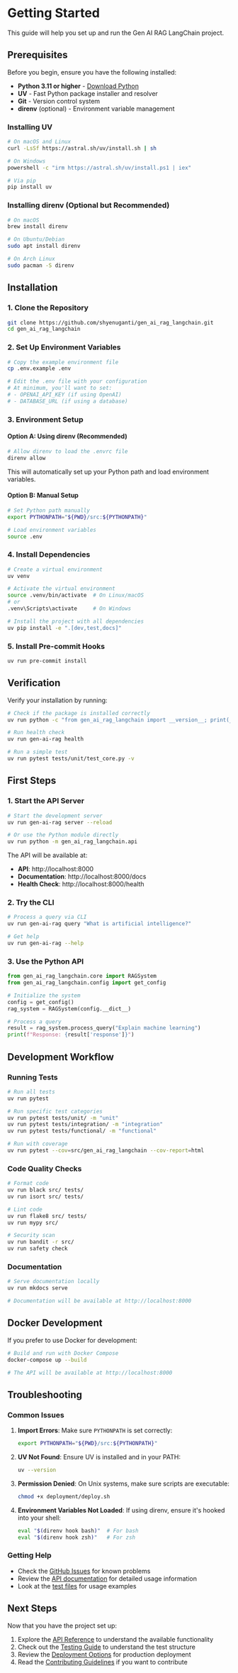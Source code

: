 # Getting Started

This guide will help you set up and run the Gen AI RAG LangChain project.

## Prerequisites

Before you begin, ensure you have the following installed:

- **Python 3.11 or higher** - [Download Python](https://www.python.org/downloads/)
- **UV** - Fast Python package installer and resolver
- **Git** - Version control system
- **direnv** (optional) - Environment variable management

### Installing UV

```bash
# On macOS and Linux
curl -LsSf https://astral.sh/uv/install.sh | sh

# On Windows
powershell -c "irm https://astral.sh/uv/install.ps1 | iex"

# Via pip
pip install uv
```

### Installing direnv (Optional but Recommended)

```bash
# On macOS
brew install direnv

# On Ubuntu/Debian
sudo apt install direnv

# On Arch Linux
sudo pacman -S direnv
```

## Installation

### 1. Clone the Repository

```bash
git clone https://github.com/shyenuganti/gen_ai_rag_langchain.git
cd gen_ai_rag_langchain
```

### 2. Set Up Environment Variables

```bash
# Copy the example environment file
cp .env.example .env

# Edit the .env file with your configuration
# At minimum, you'll want to set:
# - OPENAI_API_KEY (if using OpenAI)
# - DATABASE_URL (if using a database)
```

### 3. Environment Setup

#### Option A: Using direnv (Recommended)

```bash
# Allow direnv to load the .envrc file
direnv allow
```

This will automatically set up your Python path and load environment variables.

#### Option B: Manual Setup

```bash
# Set Python path manually
export PYTHONPATH="${PWD}/src:${PYTHONPATH}"

# Load environment variables
source .env
```

### 4. Install Dependencies

```bash
# Create a virtual environment
uv venv

# Activate the virtual environment
source .venv/bin/activate  # On Linux/macOS
# or
.venv\Scripts\activate     # On Windows

# Install the project with all dependencies
uv pip install -e ".[dev,test,docs]"
```

### 5. Install Pre-commit Hooks

```bash
uv run pre-commit install
```

## Verification

Verify your installation by running:

```bash
# Check if the package is installed correctly
uv run python -c "from gen_ai_rag_langchain import __version__; print(__version__)"

# Run health check
uv run gen-ai-rag health

# Run a simple test
uv run pytest tests/unit/test_core.py -v
```

## First Steps

### 1. Start the API Server

```bash
# Start the development server
uv run gen-ai-rag server --reload

# Or use the Python module directly
uv run python -m gen_ai_rag_langchain.api
```

The API will be available at:
- **API**: http://localhost:8000
- **Documentation**: http://localhost:8000/docs
- **Health Check**: http://localhost:8000/health

### 2. Try the CLI

```bash
# Process a query via CLI
uv run gen-ai-rag query "What is artificial intelligence?"

# Get help
uv run gen-ai-rag --help
```

### 3. Use the Python API

```python
from gen_ai_rag_langchain.core import RAGSystem
from gen_ai_rag_langchain.config import get_config

# Initialize the system
config = get_config()
rag_system = RAGSystem(config.__dict__)

# Process a query
result = rag_system.process_query("Explain machine learning")
print(f"Response: {result['response']}")
```

## Development Workflow

### Running Tests

```bash
# Run all tests
uv run pytest

# Run specific test categories
uv run pytest tests/unit/ -m "unit"
uv run pytest tests/integration/ -m "integration"
uv run pytest tests/functional/ -m "functional"

# Run with coverage
uv run pytest --cov=src/gen_ai_rag_langchain --cov-report=html
```

### Code Quality Checks

```bash
# Format code
uv run black src/ tests/
uv run isort src/ tests/

# Lint code
uv run flake8 src/ tests/
uv run mypy src/

# Security scan
uv run bandit -r src/
uv run safety check
```

### Documentation

```bash
# Serve documentation locally
uv run mkdocs serve

# Documentation will be available at http://localhost:8000
```

## Docker Development

If you prefer to use Docker for development:

```bash
# Build and run with Docker Compose
docker-compose up --build

# The API will be available at http://localhost:8000
```

## Troubleshooting

### Common Issues

1. **Import Errors**: Make sure `PYTHONPATH` is set correctly:
   ```bash
   export PYTHONPATH="${PWD}/src:${PYTHONPATH}"
   ```

2. **UV Not Found**: Ensure UV is installed and in your PATH:
   ```bash
   uv --version
   ```

3. **Permission Denied**: On Unix systems, make sure scripts are executable:
   ```bash
   chmod +x deployment/deploy.sh
   ```

4. **Environment Variables Not Loaded**: If using direnv, ensure it's hooked into your shell:
   ```bash
   eval "$(direnv hook bash)"  # For bash
   eval "$(direnv hook zsh)"   # For zsh
   ```

### Getting Help

- Check the [GitHub Issues](https://github.com/shyenuganti/gen_ai_rag_langchain/issues) for known problems
- Review the [API documentation](api/core.md) for detailed usage information
- Look at the [test files](../tests/) for usage examples

## Next Steps

Now that you have the project set up:

1. Explore the [API Reference](api/core.md) to understand the available functionality
2. Check out the [Testing Guide](testing.md) to understand the test structure
3. Review the [Deployment Options](deployment/local.md) for production deployment
4. Read the [Contributing Guidelines](contributing.md) if you want to contribute
